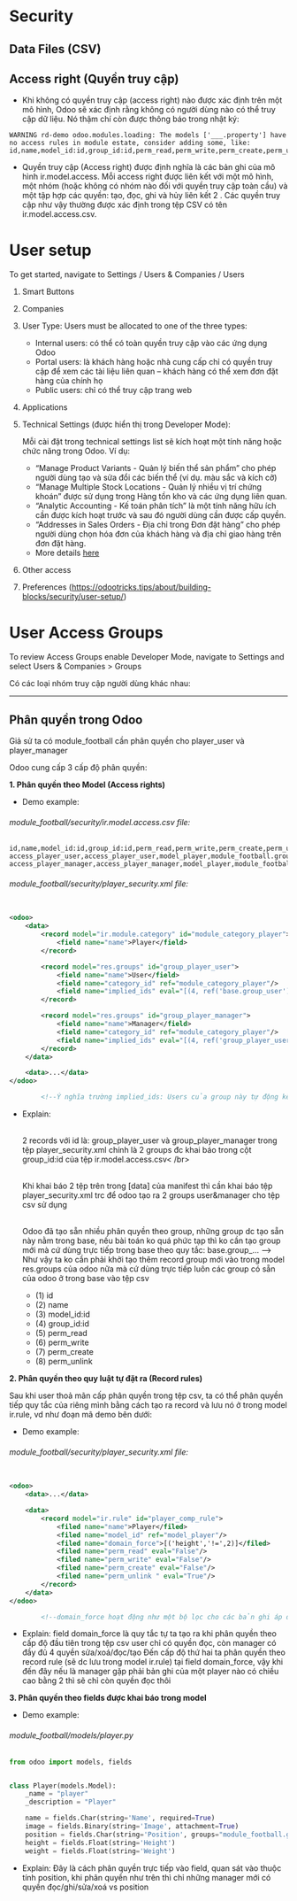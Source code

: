 # Security

## Data Files (CSV)

## Access right (Quyền truy cập)

- Khi không có quyền truy cập (access right) nào được xác định trên một mô hình, Odoo sẽ xác định rằng không có người
  dùng nào có thể
  truy cập dữ liệu. Nó thậm chí còn được thông báo trong nhật ký:

```
WARNING rd-demo odoo.modules.loading: The models ['___.property'] have no access rules in module estate, consider adding some, like:
id,name,model_id:id,group_id:id,perm_read,perm_write,perm_create,perm_unlink
```

- Quyền truy cập (Access right) được định nghĩa là các bản ghi của mô hình ir.model.access. Mỗi access right được liên
  kết với một mô
  hình, một nhóm (hoặc không có nhóm nào đối với quyền truy cập toàn cầu) và một tập hợp các quyền: tạo, đọc, ghi và hủy
  liên kết 2 . Các quyền truy cập như vậy thường được xác định trong tệp CSV có tên ir.model.access.csv.

# User setup

To get started, navigate to Settings / Users & Companies / Users

1. Smart Buttons
2. Companies
3. User Type: Users must be allocated to one of the three types:
    - Internal users: có thể có toàn quyền truy cập vào các ứng dụng Odoo
    - Portal users: là khách hàng hoặc nhà cung cấp chỉ có quyền truy cập để xem các tài liệu liên quan – khách hàng có
      thể xem đơn đặt hàng của chính họ
    - Public users: chỉ có thể truy cập trang web
4. Applications
5. Technical Settings (được hiển thị trong Developer Mode):

   Mỗi cài đặt trong technical settings list sẽ kích hoạt một tính năng hoặc chức năng trong Odoo. Ví dụ:
    - “Manage Product Variants - Quản lý biến thể sản phẩm” cho phép người dùng tạo và sửa đổi các biến thể (ví dụ. màu
      sắc và kích cỡ)
    - “Manage Multiple Stock Locations - Quản lý nhiều vị trí chứng khoán” được sử dụng trong Hàng tồn kho và các ứng
      dụng liên quan.
    - “Analytic Accounting - Kế toán phân tích” là một tính năng hữu ích cần được kích hoạt trước và sau đó người dùng
      cần được cấp quyền.
    - “Addresses in Sales Orders - Địa chỉ trong Đơn đặt hàng” cho phép người dùng chọn hóa đơn của khách hàng và địa
      chỉ giao hàng trên đơn đặt hàng.
    - More details [here](https://odootricks.tips/about/building-blocks/security/user-access-groups/#examples)
6. Other access
7. Preferences (https://odootricks.tips/about/building-blocks/security/user-setup/)

# User Access Groups

To review Access Groups enable Developer Mode, navigate to Settings and select Users & Companies > Groups

Có các loại nhóm truy cập người dùng khác nhau:


--------------------------------------------------------------------------------------------------------------------

## Phân quyền trong Odoo

Giả sử ta có module_football cần phân quyền cho player_user và player_manager

Odoo cung cấp 3 cấp độ phân quyền:

**1. Phân quyền theo Model (Access rights)**

- Demo example:

###### module_football/security/ir.model.access.csv file:

```
id,name,model_id:id,group_id:id,perm_read,perm_write,perm_create,perm_unlink
access_player_user,access_player_user,model_player,module_football.group_player_user,1,0,0,0
access_player_manager,access_player_manager,model_player,module_football.group_player_manager,1,1,1,1
```

###### module_football/security/player_security.xml file:

```xml

<odoo>
    <data>
        <record model="ir.module.category" id="module_category_player">
            <field name="name">Player</field>
        </record>

        <record model="res.groups" id="group_player_user">
            <field name="name">User</field>
            <field name="category_id" ref="module_category_player"/>
            <field name="implied_ids" eval="[(4, ref('base.group_user')]"/>
        </record>

        <record model="res.groups" id="group_player_manager">
            <field name="name">Manager</field>
            <field name="category_id" ref="module_category_player"/>
            <field name="implied_ids" eval="[(4, ref('group_player_user')]"/>
        </record>
    </data>

    <data>...</data>
</odoo>

        <!--Ý nghĩa trường implied_ids: Users của group này tự động kế thừa các group đó-->
```

- Explain:

  <br>2 records với id là: group_player_user và group_player_manager trong tệp player_security.xml chính là 2 groups đc
  khai
  báo trong cột group_id:id của tệp ir.model.access.csv< /br>

  <br>Khi khai báo 2 tệp trên trong [data] của manifest thì cần khai báo tệp player_security.xml trc để odoo tạo ra 2
  groups user&manager cho tệp csv sử dụng </br>

  <br>Odoo đã tạo sẵn nhiều phân quyền theo group, những group dc tạo sẵn này nằm trong base, nếu bài toán ko quá phức
  tạp
  thì ko cần tạo group mới mà cứ dùng trực tiếp trong base theo quy tắc: base.group_... --> Như vậy ta ko cần phải khởi
  tạo thêm record group mới vào trong model res.groups của odoo nữa mà cứ dùng trực tiếp luôn các group có sẵn của odoo
  ở trong base vào tệp csv </br>

    + (1) id
    + (2) name
    + (3) model_id:id
    + (4) group_id:id
    + (5) perm_read
    + (6) perm_write
    + (7) perm_create
    + (8) perm_unlink

**2. Phân quyền theo quy luật tự đặt ra (Record rules)**

Sau khi user thoả mãn cấp phân quyền trong tệp csv, ta có thể phân quyền tiếp quy tắc của riêng mình bằng cách tạo ra
record và lưu nó ở trong model ir.rule, vd như đoạn mã demo bên dưới:

- Demo example:

###### module_football/security/player_security.xml file:

```xml

<odoo>
    <data>...</data>

    <data>
        <record model="ir.rule" id="player_comp_rule">
            <filed name="name">Player</filed>
            <filed name="model_id" ref="model_player"/>
            <filed name="domain_force">[('height','!=',2)]</filed>
            <filed name="perm_read" eval="False"/>
            <filed name="perm_write" eval="False"/>
            <filed name="perm_create" eval="False"/>
            <filed name="perm_unlink " eval="True"/>
        </record>
    </data>
</odoo>

        <!--domain_force hoạt động như một bộ lọc cho các bản ghi áp dụng quy tắc-->
```

- Explain:
  field domain_force là quy tắc tự ta tạo ra
  khi phân quyền theo cấp độ đầu tiên trong tệp csv user chỉ có quyền đọc, còn manager có đầy đủ 4 quyền sửa/xoá/đọc/tạo
  Đến cấp độ thứ hai ta phân quyền theo record rule (sẽ dc lưu trong model ir.rule) tại field domain_force, vậy khi đến
  đây nếu là manager gặp phải bản ghi của một player nào có chiều cao bằng 2 thì sẽ chỉ còn quyền đọc thôi

**3. Phân quyền theo fields được khai báo trong model**

- Demo example:

###### module_football/models/player.py

```python
from odoo import models, fields


class Player(models.Model):
    _name = "player"
    _description = "Player"

    name = fields.Char(string='Name', required=True)
    image = fields.Binary(string='Image', attachment=True)
    position = fields.Char(string='Position', groups="module_football.group_player_manager")
    height = fields.Float(string='Height')
    weight = fields.Float(string='Weight')
```

- Explain:
  Đây là cách phân quyền trực tiếp vào field, quan sát vào thuộc tính position, khi phân quyền như trên thì chỉ những
  manager mới có quyền đọc/ghi/sửa/xoá vs position

























